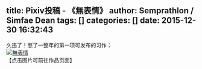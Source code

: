 title: Pixiv投稿 - 《無表情》
author: Semprathlon / Simfae Dean
tags: []
categories: []
date: 2015-12-30 16:32:43
---
久违了！憋了一整年的第一项可发布的习作：  
[![無表情](https://blog.semprathlon.net/blog/uploads/2015/12/151225.png)](http://www.pixiv.net/member_illust.php?mode=medium&illust_id=54331697)  
【点击图片可前往作品页面】